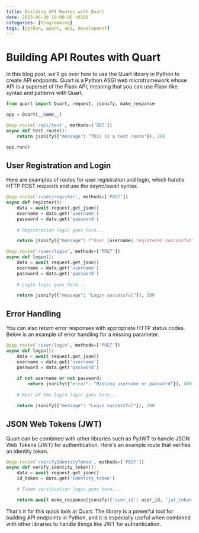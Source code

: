 ```yaml
---
title: Building API Routes with Quart
date: 2023-06-30 18:00:00 +0100
categories: [Programming]
tags: [python, quart, api, development]
---
```


# Building API Routes with Quart

In this blog post, we'll go over how to use the Quart library in Python to create API endpoints. Quart is a Python ASGI web microframework whose API is a superset of the Flask API, meaning that you can use Flask-like syntax and patterns with Quart.

```python
from quart import Quart, request, jsonify, make_response

app = Quart(__name__)

@app.route('/api/test', methods=['GET'])
async def test_route():
    return jsonify({"message": "This is a test route"}), 200

app.run()
```

## User Registration and Login

Here are examples of routes for user registration and login, which handle HTTP POST requests and use the async/await syntax.

```python
@app.route('/user/register', methods=['POST'])
async def register():
    data = await request.get_json()
    username = data.get('username')
    password = data.get('password')
    
    # Registration logic goes here...

    return jsonify({"message": f"User {username} registered successfully"}), 200

@app.route('/user/login', methods=['POST'])
async def login():
    data = await request.get_json()
    username = data.get('username')
    password = data.get('password')
    
    # Login logic goes here...

    return jsonify({"message": "Login successful"}), 200
```

## Error Handling

You can also return error responses with appropriate HTTP status codes. Below is an example of error handling for a missing parameter.

```python
@app.route('/user/login', methods=['POST'])
async def login():
    data = await request.get_json()
    username = data.get('username')
    password = data.get('password')
    
    if not username or not password:
        return jsonify({"error": "Missing username or password"}), 400
    
    # Rest of the login logic goes here...

    return jsonify({"message": "Login successful"}), 200
```

## JSON Web Tokens (JWT)

Quart can be combined with other libraries such as PyJWT to handle JSON Web Tokens (JWT) for authentication. Here's an example route that verifies an identity token.

```python
@app.route('/verifyIdentityToken', methods=['POST'])
async def verify_identity_token():
    data = await request.get_json()
    id_token = data.get('identity_token')

    # Token verification logic goes here...

    return await make_response(jsonify({'user_id': user_id, 'jwt_token': jwt_token}), 200)
```

That's it for this quick look at Quart. The library is a powerful tool for building API endpoints in Python, and it is especially useful when combined with other libraries to handle things like JWT for authentication.